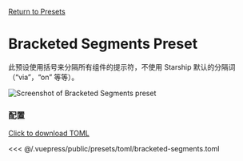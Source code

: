 [Return to Presets](./README.md#bracketed-segments)

# Bracketed Segments Preset

此预设使用括号来分隔所有组件的提示符，不使用 Starship 默认的分隔词（“via”，“on” 等等）。

![Screenshot of Bracketed Segments preset](/presets/img/bracketed-segments.png)

### 配置

[Click to download TOML](/presets/toml/bracketed-segments.toml)

<<< @/.vuepress/public/presets/toml/bracketed-segments.toml
